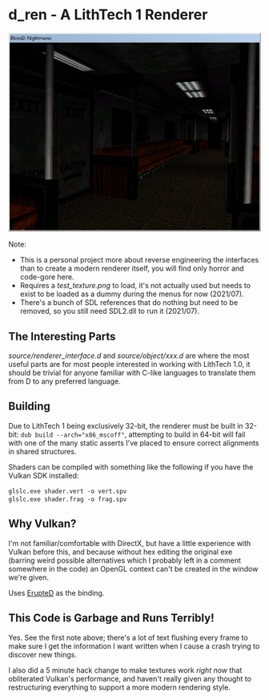# d_ren - A LithTech 1 Renderer

![Screenshot](doc/d_ren_current.png)

Note:
- This is a personal project more about reverse engineering the interfaces than to create a modern renderer itself, you will find only horror and code-gore here.
- Requires a *test_texture.png* to load, it's not actually used but needs to exist to be loaded as a dummy during the menus for now (2021/07).
- There's a bunch of SDL references that do nothing but need to be removed, so you still need SDL2.dll to run it (2021/07).

## The Interesting Parts
*source/renderer_interface.d* and *source/object/xxx.d* are where the most useful parts are for most people interested in working with LithTech 1.0, it should be trivial for anyone familiar with C-like languages to translate them from D to any preferred language.

## Building
Due to LithTech 1 being exclusively 32-bit, the renderer must be built in 32-bit: `dub build --arch="x86_mscoff"`, attempting to build in 64-bit will fail with one of the many static asserts I've placed to ensure correct alignments in shared structures.

Shaders can be compiled with something like the following if you have the Vulkan SDK installed:
```
glslc.exe shader.vert -o vert.spv
glslc.exe shader.frag -o frag.spv
```

## Why Vulkan?
I'm not familiar/comfortable with DirectX, but have a little experience with Vulkan before this, and because without hex editing the original exe (barring weird possible alternatives which I probably left in a comment somewhere in the code) an OpenGL context can't be created in the window we're given.

Uses [ErupteD](https://github.com/ParticlePeter/ErupteD) as the binding.

## This Code is Garbage and Runs Terribly!
Yes. See the first note above; there's a lot of text flushing every frame to make sure I get the information I want written when I cause a crash trying to discover new things.

I also did a 5 minute hack change to make textures work *right now* that obliterated Vulkan's performance, and haven't really given any thought to restructuring everything to support a more modern rendering style.